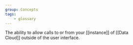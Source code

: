 ```yaml
---
group: Concepts
tags:
    - glossary
---
```

The ability to allow calls to or from your [[instance]] of [[Data Cloud]] outside of the user interface.